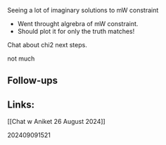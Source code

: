 
Seeing a lot of imaginary solutions to mW constraint
- Went throught algrebra of mW constraint. 
- Should plot it for only the truth matches!

Chat about chi2 next steps. 

not much


## Follow-ups


## Links: 
[[Chat w Aniket 26 August 2024]]


202409091521
